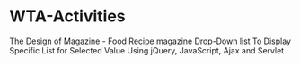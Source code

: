 # WTA-Activities

The Design of Magazine - Food Recipe magazine
Drop-Down list To Display Specific List for Selected Value Using jQuery, JavaScript, Ajax and Servlet
